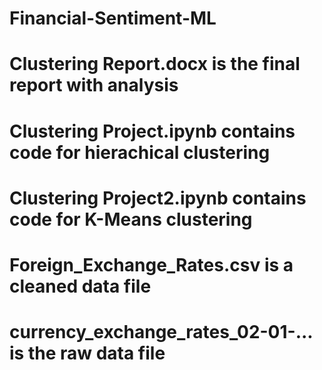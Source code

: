 # Financial-Sentiment-ML

# Clustering Report.docx is the final report with analysis 
# Clustering Project.ipynb contains code for hierachical clustering 
# Clustering Project2.ipynb contains code for K-Means clustering 
# Foreign_Exchange_Rates.csv is a cleaned data file
# currency_exchange_rates_02-01-... is the raw data file


